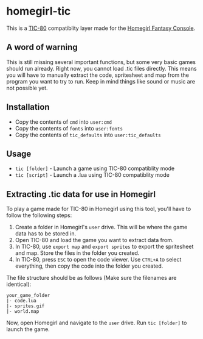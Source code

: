 # homegirl-tic
This is a [TIC-80](https://github.com/nesbox/TIC-80) compatiblity layer made for the [Homegirl Fantasy Console](https://github.com/poeticAndroid/homegirl).

## A word of warning
This is still missing several important functions, but some very basic games should run already.
Right now, you cannot load .tic files directly. This means you will have to manually extract the code, spritesheet and map from the program you want to try to run. Keep in mind things like sound or music are not possible yet.

## Installation
- Copy the contents of `cmd` into `user:cmd`
- Copy the contents of `fonts` into `user:fonts`
- Copy the contents of `tic_defaults` into `user:tic_defaults`

## Usage
- `tic [folder]` - Launch a game using TIC-80 compatiblity mode
- `tic [script]` - Launch a .lua using TIC-80 compatiblity mode

## Extracting .tic data for use in Homegirl
To play a game made for TIC-80 in Homegirl using this tool, you'll have to follow the following steps:
1. Create a folder in Homegirl's `user` drive. This will be where the game data has to be stored in.
2. Open TIC-80 and load the game you want to extract data from.
3. In TIC-80, use `export map` and `export sprites` to export the spritesheet and map. Store the files in the folder you created.
4. In TIC-80, press `ESC` to open the code viewer. Use `CTRL+A` to select everything, then copy the code into the folder you created.

The file structure should be as follows (Make sure the filenames are identical):
```
your_game_folder
|- code.lua
|- sprites.gif
|- world.map
```
Now, open Homegirl and navigate to the `user` drive. Run `tic [folder]` to launch the game.
